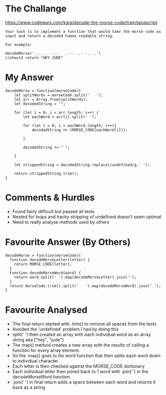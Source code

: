 # The Challange

https://www.codewars.com/kata/decode-the-morse-code/train/javascript

```
Your task is to implement a function that would take the morse code as input and return a decoded human-readable string.

For example:

decodeMorse('.... . -.--   .--- ..- -.. .')
//should return "HEY JUDE"
```

# My Answer

```
decodeMorse = function(morseCode){
	let splitWords = morseCode.split('   ');
	let arr = Array.from(splitWords);
	let decodedString = "";   

	for (let i = 0; i < arr.length; i++) {
		let eachWord = arr[i].split(' ');

		for (let i = 0; i < eachWord.length; i++){
			decodedString += (MORSE_CODE[eachWord[i]]);    

		}

		decodedString += " ";

	}
	
    let strippedString = decodedString.replace(/undefined/g,' ');
	
	return strippedString.trim();
}
```

# Comments & Hurdles

* Found fairly difficult but passed all tests
* Nested for loops and hacky stripping of undefined doesn't seem optimal
* Need to really analyse methods used by others

# Favourite Answer (By Others)
```
decodeMorse = function(morseCode){
  function decodeMorseLetter(letter) {
    return MORSE_CODE[letter];
  }
  function decodeMorseWord(word) {
    return word.split(' ').map(decodeMorseLetter).join('');
  }
  return morseCode.trim().split('   ').map(decodeMorseWord).join(' ');
}
```

# Favourite Analysed

* The final return started with .trim() to remove all spaces from the tests
* Avoided the 'undefined' problem I had by doing this
* split('   ') then created an array with each individual word as an array string aka ["hey", "jude"]
* The map() method creates a new array with the results of calling a function for every array element.
* So the .map() goes to his word function that then splits each word down to individual character
* Each letter is then checked against the MORSE_CODE dictionary
* Each individual letter then joined back to 1 word with .join('') in the decodeMorseWord function
* .join(' ') in final return adds a space between each word and returns it back as a string